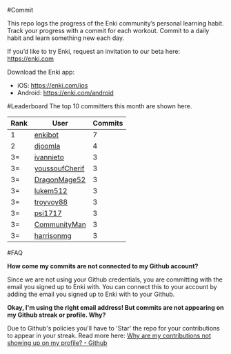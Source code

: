 #Commit

This repo logs the progress of the Enki community’s personal learning habit. Track your progress with a commit for each workout. Commit to a daily habit and learn something new each day.

If you’d like to try Enki, request an invitation to our beta here: https://enki.com

Download the Enki app: 
 - iOS: https://enki.com/ios
 - Android: https://enki.com/android

#Leaderboard
The top 10 committers this month are shown here.

| Rank | User | Commits |
|------|------|---------|
|1|[enkibot](https://github.com/enkibot)|7|
|2|[djoomla](https://github.com/djoomla)|4|
|3=|[ivannieto](https://github.com/ivannieto)|3|
|3=|[youssoufCherif](https://github.com/youssoufCherif)|3|
|3=|[DragonMage52](https://github.com/DragonMage52)|3|
|3=|[lukem512](https://github.com/lukem512)|3|
|3=|[troyvoy88](https://github.com/troyvoy88)|3|
|3=|[psi1717](https://github.com/psi1717)|3|
|3=|[CommunityMan](https://github.com/CommunityMan)|3|
|3=|[harrisonmg](https://github.com/harrisonmg)|3|

#FAQ

**How come my commits are not connected to my Github account?**

Since we are not using your Github credentials, you are committing with the email you signed up to Enki with. You can connect this to your account by adding the email you signed up to Enki with to your Github.

**Okay, I'm using the right email address! But commits are not appearing on my Github streak or profile. Why?**

Due to Github's policies you'll have to 'Star' the repo for your contributions to appear in your streak. Read more here: [Why are my contributions not showing up on my profile? - Github](https://help.github.com/articles/why-are-my-contributions-not-showing-up-on-my-profile/)
